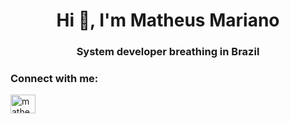 <h1 align="center">Hi 👋, I'm Matheus Mariano</h1>
<h3 align="center">System developer breathing in Brazil</h3>

<h3 align="left">Connect with me:</h3>
<p align="left">
<a href="https://linkedin.com/in/matheus-mariano-in" target="blank"><img align="center" src="https://raw.githubusercontent.com/rahuldkjain/github-profile-readme-generator/master/src/images/icons/Social/linked-in-alt.svg" alt="matheus-mariano-in" height="30" width="40" /></a>
</p>
